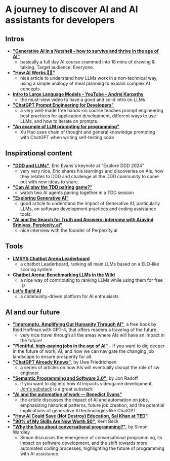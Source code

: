 # A journey to discover AI and AI assistants for developers

## Intros
- **["Generative AI in a Nutshell - how to survive and thrive in the age of AI"](https://www.youtube.com/watch?v=2IK3DFHRFfw)**
	- basically a full day AI course crammed into 18 mins of drawing & talking. Target audience: Everyone.
- **["How AI Works 🤖🔎"](https://www.zaxis.page/p/how-ai-works)**
	- nice article to understand how LLMs work in a non-technical way, using a simple analogy of meal planning to explain complex AI concepts.
- **[Intro to Large Language Models - YouTube - Andrej Karpathy](https://www.youtube.com/watch?v=zjkBMFhNj_g)**
	- the must-view video to have a good and solid intro on LLMs
- **["ChatGPT Prompt Engineering for Developers"](https://www.deeplearning.ai/short-courses/chatgpt-prompt-engineering-for-developers/)** 
	- a very well-made free hands-on course teaches prompt engineering best practices for application development, different ways to use LLMs, and how to iterate on prompts.
- **["An example of LLM prompting for programming"](https://martinfowler.com/articles/2023-chatgpt-xu-hao.html)**
	- Xu Hao uses chain of thought and general knowledge prompting with ChatGPT when writing self-testing code

## Inspirational content
- **["DDD and LLMs"](https://www.youtube.com/watch?v=Tll_suxZluk)**, Eric Evans's keynote at "Explore DDD 2024"
	- very very nice, Eric shares his learnings and discoveries on AIs, how they relates to DDD and challenge all the DDD community to come out with new ideas to share.
- **["Can AI play the TDD pairing game?"](https://www.mechanical-orchard.com/post/can-ai-play-the-tdd-pairing-game)**
	- watch two AI agents pairing together in a TDD session
- **["Exploring Generative AI"](https://martinfowler.com/articles/exploring-gen-ai.html)**
	- good article to understand the impact of Generative AI, particularly LLMs, on software development practices and coding assistance tools.
- **["AI and the Search for Truth and Answers: interview with Aravind Srinivas, Perplexity.ai"](https://www.youtube.com/watch?v=TTjEr7TFcmQ)**
	- nice interview with the founder of Perplexity.ai

## Tools
- **[LMSYS Chatbot Arena Leaderboard](https://huggingface.co/spaces/lmsys/chatbot-arena-leaderboard)**
	- a chatbot Leaderboard, ranking all main LLMs based on a ELO-like scoring system
- **[Chatbot Arena: Benchmarking LLMs in the Wild](https://chat.lmsys.org/)**
	- a nice way of contributing to ranking LLMs while using them for free :D
- **[Let's Build AI](https://letsbuild.ai)**
	- a community-driven platform for AI enthusiasts

## AI and our future
- **["Impromptu, Amplifying Our Humanity Through AI"](https://www.impromptubook.com/)**, a free book by Reid Hoffman with GPT-4, that offers readers a travelog of the future
	- very nice travel through all the areas where AIs will have an impact in the future!
- **["Plentiful, high-paying jobs in the age of AI"](https://www.noahpinion.blog/p/plentiful-high-paying-jobs-in-the)**
		- if you want to dig deeper in the future of work, AI, and how we can navigate the changing job landscape to ensure prosperity for all.
- **["ChatGPT Already Knows"](https://www.ufried.com/blog/chatgpt_already_knows/)**, by Uwe Friedrichsen
	- a series of articles on how AIs will eventually disrupt the role of sw engineer.
- **["Semantic Programming and Software 2.0"](https://meditations.metavert.io/p/semantic-programming-and-software)**, by Jon Radoff
	- if you want to dig into how AI impacts videogame development, [Jon's substack](https://meditations.metavert.io/) is a great substack
- **["AI and the automation of work — Benedict Evans"](https://www.ben-evans.com/benedictevans/2023/7/2/working-with-ai)**
	- the article discusses the impact of AI and automation on jobs, emphasizing historical patterns, future job creation, and the potential implications of generative AI technologies like ChatGPT.
- **["How AI Could Save (Not Destroy) Education, Sal Khan at TED"](https://www.youtube.com/watch?v=hJP5GqnTrNo)**
- **["90% of My Skills Are Now Worth $0"](https://tidyfirst.substack.com/p/90-of-my-skills-are-now-worth-0)**, Kent Beck
- **["Why the fuss about conversational programming?"](https://swardley.medium.com/why-the-fuss-about-conversational-programming-60c8d1908237)**, by Simon Wardley
	- Simon discusses the emergence of conversational programming, its impact on software development, and the shift towards more automated coding processes, highlighting the future of programming with AI assistance.
